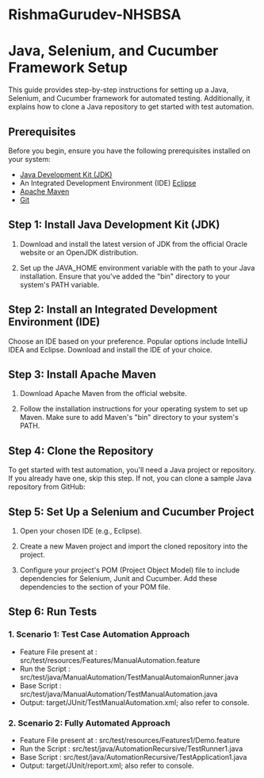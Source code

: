 # RishmaGurudev-NHSBSA
# Java, Selenium, and Cucumber Framework Setup

This guide provides step-by-step instructions for setting up a Java, Selenium, and Cucumber framework for automated testing. Additionally, it explains how to clone a Java repository to get started with test automation.

## Prerequisites

Before you begin, ensure you have the following prerequisites installed on your system:

- [Java Development Kit (JDK)](https://www.oracle.com/java/technologies/javase-downloads.html)
- An Integrated Development Environment (IDE) [Eclipse](https://www.eclipse.org/downloads/)
- [Apache Maven](https://maven.apache.org/download.cgi)
- [Git](https://git-scm.com/downloads)

## Step 1: Install Java Development Kit (JDK)

1. Download and install the latest version of JDK from the official Oracle website or an OpenJDK distribution.

2. Set up the JAVA_HOME environment variable with the path to your Java installation. Ensure that you've added the "bin" directory to your system's PATH variable.

## Step 2: Install an Integrated Development Environment (IDE)

Choose an IDE based on your preference. Popular options include IntelliJ IDEA and Eclipse. Download and install the IDE of your choice.

## Step 3: Install Apache Maven

1. Download Apache Maven from the official website.

2. Follow the installation instructions for your operating system to set up Maven. Make sure to add Maven's "bin" directory to your system's PATH.

## Step 4: Clone the Repository

To get started with test automation, you'll need a Java project or repository. If you already have one, skip this step. If not, you can clone a sample Java repository from GitHub:

## Step 5:  Set Up a Selenium and Cucumber Project

1. Open your chosen IDE (e.g., Eclipse).

2. Create a new Maven project and import the cloned repository into the project.

3. Configure your project's POM (Project Object Model) file to include dependencies for Selenium, Junit and Cucumber. Add these dependencies to the <dependencies> section of your POM file.

## Step 6: Run Tests

### 1. Scenario 1: Test Case Automation Approach

- Feature File present at : src/test/resources/Features/ManualAutomation.feature 
- Run the Script : src/test/java/ManualAutomation/TestManualAutomaionRunner.java
- Base Script : src/test/java/ManualAutomation/TestManualAutomation.java
- Output: target/JUnit/TestManualAutomation.xml; also refer to console.

### 2. Scenario 2: Fully Automated Approach
- Feature File present at : src/test/resources/Features1/Demo.feature 
- Run the Script : src/test/java/AutomationRecursive/TestRunner1.java
- Base Script : src/test/java/AutomationRecursive/TestApplication1.java
- Output: target/JUnit/report.xml; also refer to console.

